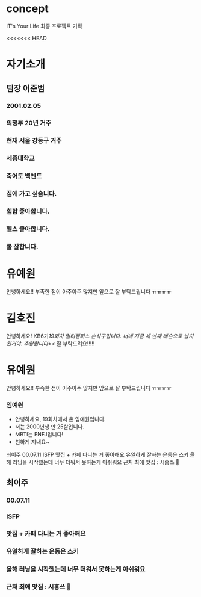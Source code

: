 # concept
IT's Your Life 최종 프로젝트 기획

<<<<<<< HEAD
# 자기소개

## 팀장 이준범
### 2001.02.05
### 의정부 20년 거주
### 현재 서울 강동구 거주
### 세종대학교
### 죽어도 백엔드
### 집에 가고 싶습니다.
### 힙합 좋아합니다.
### 헬스 좋아합니다.
### 롤 잘합니다.


# 유예원

안녕하세요!! 부족한 점이 아주아주 많지만 앞으로 잘 부탁드립니다 ㅠㅠㅠㅠ

# 김호진

안녕하세요!
KB6기*19회차 멀티캠퍼스 손석구입니다.
너네 지금 세 번쨰 레슨으로 납치된거야.
추앙합니다>*<
잘 부탁드려요!!!!!


# 유예원

안녕하세요!! 부족한 점이 아주아주 많지만 앞으로 잘 부탁드립니다 ㅠㅠㅠㅠ


### 임예원

- 안녕하세요, 19회차에서 온 임예원입니다.
- 저는 2000년생 만 25살입니다.
- MBTI는 ENFJ입니다!
- 친하게 지내요~


최이주
00.07.11
ISFP
맛집 + 카페 다니는 거 좋아해요
유일하게 잘하는 운동은 스키
올해 러닝을 시작했는데 너무 더워서 못하는게 아쉬워요
근처 최애 맛집 : 시홍쓰 🍅
## 최이주
### 00.07.11
### ISFP
### 맛집 + 카페 다니는 거 좋아해요
### 유일하게 잘하는 운동은 스키
### 올해 러닝을 시작했는데 너무 더워서 못하는게 아쉬워요
### 근처 최애 맛집 : 시홍쓰 🍅
